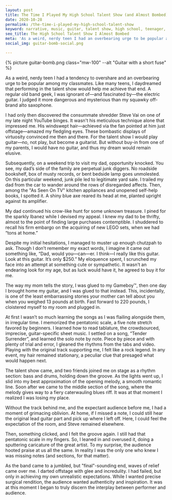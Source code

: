 ```yaml
---
layout: post
title: The Time I Played My High School Talent Show (and Almost Bombed)
date: 2020-10-28
permalink: /the-time-i-played-my-high-school-talent-show
keyword: narrative, music, guitar, talent show, high school, teenager, steve vai, shredding, adolescence, coming of age
seo_title: The High School Talent Show I Almost Bombed
meta: 'As a weird, nerdy teen I had an overbearing urge to be popular among my classmates. Like many teens, I daydreamed that performing in the talent show would help me achieve that end.'
social_img: guitar-bomb-social.png

---
```


{% picture guitar-bomb.png class="mw-100" --alt "Guitar with a short fuse" %}

As a weird, nerdy teen I had a tendency to overshare and an overbearing urge to be popular among my classmates. Like many teens, I daydreamed that performing in the talent show would help me achieve that end. A regular old band geek, I was ignorant of—and fascinated by—the electric guitar. I judged it more dangerous and mysterious than my squawky off-brand alto saxophone.

I had only then discovered the consummate shredder Steve Vai on one of my late night YouTube binges. It wasn't his meticulous technique alone that impressed me. His windswept hair—achieved via the fan pointed at him just offstage—amazed my fledgling eyes. These bombastic displays of virtuosity convinced me then and there. For the talent show I would play guitar—no, not play, but become a guitarist. But without buy-in from one of my parents, I would have no guitar, and thus my dream would remain elusive.

Subsequently, on a weekend trip to visit my dad, opportunity knocked. You see, my dad’s side of the family are perpetual junk diggers. No roadside bookshelf, box of musty records, or bent bedside lamp goes unmolested. On this particular weekend, junk pile led to legitimate yard sale. I trailed my dad from the car to wander around the rows of disregarded affects. Then, among the "As Seen On TV" kitchen appliances and unopened self-help books, I spotted it. A shiny blue axe reared its head at me, planted upright against its amplifier.

My dad continued his crow-like hunt for some unknown treasure. I pined for the sparkly Ibanez while I devised my appeal. I knew my dad to be thrifty, almost to the point of finding large purchases contemptible. I shuddered to recall his firm embargo on the acquiring of new LEGO sets, when we had “tons at home.”

Despite my initial hesitations, I managed to muster up enough chutzpah to ask. Though I don’t remember my exact words, I imagine it came out something like, “Dad, would you—can—er. I think—I really like this guitar. Look at this guitar. It’s only $250.” My eloquence spent, I scrunched my face into an attempt at something cute or sympathetic. It wasn't an endearing look for my age, but as luck would have it, he agreed to buy it for me.

The way my mom tells the story, I was glued to my Gameboy™, then one day I brought home my guitar, and I was glued to that instead. This, incidentally, is one of the least embarrassing stories your mother can tell about you when you weighed 13 pounds at birth. Fast forward to 220 pounds, I cloistered myself to my room and plugged in.

At first I wasn’t so much learning the songs as I was flailing alongside them, in irregular time. I memorized the pentatonic scale, a five note stretch favored by beginners. I learned how to read tablature, the crowdsourced, imprecise, guitar-specific sheet music. I settled on a song, “Tender Surrender”, and learned the solo note by note. Piece by piece and with plenty of trial and error, I gleaned the rhythms from the tabs and video. Playing with the original track supporting me, I felt like a rock legend. In any event, my hair remained stationary, a peculiar clue that presaged what would happen next.

The talent show came, and two friends joined me on stage as a rhythm section: bass and drums, holding down the groove. As the lights went up, I slid into my best approximation of the opening melody, a smooth romantic line. Soon after we came to the middle section of the song, where the melody gives way to a fiery caterwauling blues riff. It was at that moment I realized I was losing my place.

Without the track behind me, and the expectant audience before me, I had a moment of grimacing oblivion. At home, if I missed a note, I could still hear the original lead guitar part and pick up where I left off. Here, I could feel the expectation of the room, and Steve remained elsewhere.

Then, something clicked, and I felt the groove again. I still had that pentatonic scale in my fingers. So, I leaned in and overused it, doing a sputtering caricature of the great artist. To my surprise, the audience hooted praise at us all the same. In reality I was the only one who knew I was missing notes (and sections, for that matter).

As the band came to a jumbled, but "final"-sounding end, waves of relief came over me. I darted offstage with glee and incredulity. I had failed, but only in achieving my own unrealistic expectations. While I wanted precise surgical rendition, the audience wanted authenticity and inspiration. It was at this moment I began to truly discern the interplay between performer and audience.
